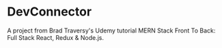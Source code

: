 # DevConnector
A project from Brad Traversy's Udemy tutorial MERN Stack Front To Back: Full Stack React, Redux &amp; Node.js.
